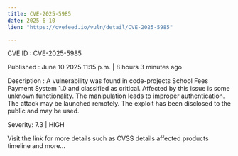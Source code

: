 ```yaml
---
title: CVE-2025-5985
date: 2025-6-10
lien: "https://cvefeed.io/vuln/detail/CVE-2025-5985"

---
```


CVE ID : CVE-2025-5985

Published :  June 10
2025
11:15 p.m. | 8 hours
3 minutes ago

Description : A vulnerability was found in code-projects School Fees Payment System 1.0 and classified as critical. Affected by this issue is some unknown functionality. The manipulation leads to improper authentication. The attack may be launched remotely. The exploit has been disclosed to the public and may be used.

Severity: 7.3 | HIGH

Visit the link for more details
such as CVSS details
affected products
timeline
and more...
